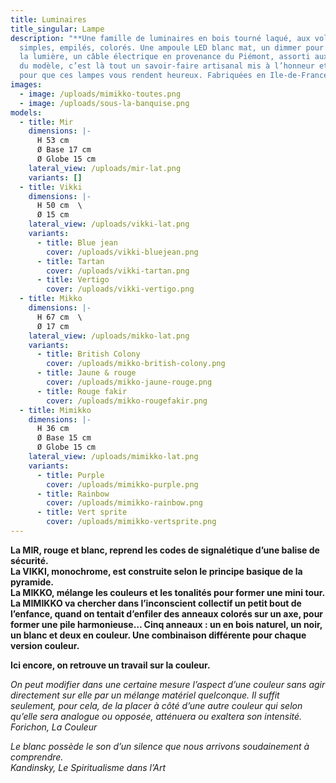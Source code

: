 ```yaml
---
title: Luminaires
title_singular: Lampe
description: "**Une famille de luminaires en bois tourné laqué, aux volumes
  simples, empilés, colorés. Une ampoule LED blanc mat, un dimmer pour moduler
  la lumière, un câble électrique en provenance du Piémont, assorti aux couleurs
  du modèle, c’est là tout un savoir-faire artisanal mis à l’honneur et pensé
  pour que ces lampes vous rendent heureux. Fabriquées en Ile-de-France.**"
images:
  - image: /uploads/mimikko-toutes.png
  - image: /uploads/sous-la-banquise.png
models:
  - title: Mir
    dimensions: |-
      H 53 cm  
      Ø Base 17 cm  
      Ø Globe 15 cm
    lateral_view: /uploads/mir-lat.png
    variants: []
  - title: Vikki
    dimensions: |-
      H 50 cm  \
      Ø 15 cm
    lateral_view: /uploads/vikki-lat.png
    variants:
      - title: Blue jean
        cover: /uploads/vikki-bluejean.png
      - title: Tartan
        cover: /uploads/vikki-tartan.png
      - title: Vertigo
        cover: /uploads/vikki-vertigo.png
  - title: Mikko
    dimensions: |-
      H 67 cm  \
      Ø 17 cm
    lateral_view: /uploads/mikko-lat.png
    variants:
      - title: British Colony
        cover: /uploads/mikko-british-colony.png
      - title: Jaune & rouge
        cover: /uploads/mikko-jaune-rouge.png
      - title: Rouge fakir
        cover: /uploads/mikko-rougefakir.png
  - title: Mimikko
    dimensions: |-
      H 36 cm  
      Ø Base 15 cm  
      Ø Globe 15 cm
    lateral_view: /uploads/mimikko-lat.png
    variants:
      - title: Purple
        cover: /uploads/mimikko-purple.png
      - title: Rainbow
        cover: /uploads/mimikko-rainbow.png
      - title: Vert sprite
        cover: /uploads/mimikko-vertsprite.png
---
```


**La MIR, rouge et blanc, reprend les codes de signalétique d’une balise de sécurité.**  
**La VIKKI, monochrome, est construite selon le principe basique de la pyramide.**  
**La MIKKO, mélange les couleurs et les tonalités pour former une mini tour.**  
**La MIMIKKO va chercher dans l’inconscient collectif un petit bout de l’enfance, quand on tentait d’enfiler des anneaux colorés sur un axe, pour former une pile harmonieuse… Cinq anneaux : un en bois naturel, un noir, un blanc et deux en couleur. Une combinaison différente pour chaque version couleur.**

**Ici encore, on retrouve un travail sur la couleur.**

*On peut modifier dans une certaine mesure l’aspect d’une couleur sans agir directement sur elle par un mélange matériel quelconque. Il suffit seulement, pour cela, de la placer à côté d’une autre couleur qui selon qu’elle sera analogue ou opposée, atténuera ou exaltera son intensité.*\
*Forichon, La Couleur*

*Le blanc possède le son d’un silence que nous arrivons soudainement à comprendre.*\
*Kandinsky, Le Spiritualisme dans l’Art*